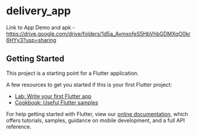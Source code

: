 # delivery_app

Link to App Demo and apk - https://drive.google.com/drive/folders/1d5a_AvmxofeS5HbVhbGDMXqO0kr6HYy3?usp=sharing

## Getting Started

This project is a starting point for a Flutter application.

A few resources to get you started if this is your first Flutter project:

- [Lab: Write your first Flutter app](https://flutter.dev/docs/get-started/codelab)
- [Cookbook: Useful Flutter samples](https://flutter.dev/docs/cookbook)

For help getting started with Flutter, view our
[online documentation](https://flutter.dev/docs), which offers tutorials,
samples, guidance on mobile development, and a full API reference.
